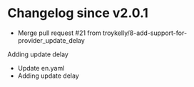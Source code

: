 # Changelog since v2.0.1
- Merge pull request #21 from troykelly/8-add-support-for-provider_update_delay

Adding update delay 
- Update en.yaml 
- Adding update delay 
